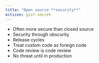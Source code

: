 ```yaml
---
title: "Open source **security**"
octicon: gist-secret
---
```


* Often more secure than closed source
* Security through obscurity
* Release cycles
* Treat custom code as foreign code
* Code review is code review
* No threat until in production

